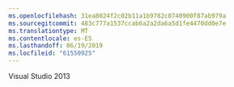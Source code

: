 ```yaml
---
ms.openlocfilehash: 31ea8024f2c02b11a1b9782c0740900f87ab979a
ms.sourcegitcommit: 483c777a1537ccab6a2a2da6a5d1fe4470dd0e7e
ms.translationtype: MT
ms.contentlocale: es-ES
ms.lasthandoff: 06/19/2019
ms.locfileid: "61550925"
---
```

Visual Studio 2013